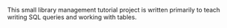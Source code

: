 This small library management tutorial project is written primarily to teach writing SQL queries and working with tables.
